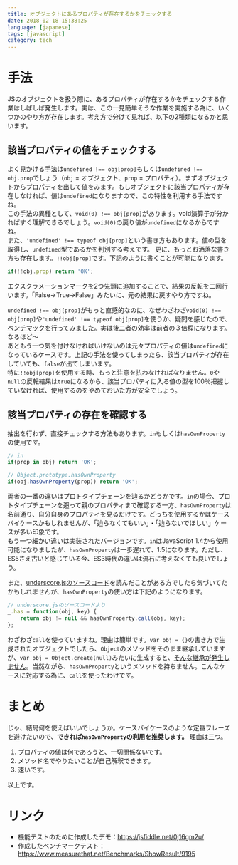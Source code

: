 ```yaml
---
title: オブジェクトにあるプロパティが存在するかをチェックする
date: 2018-02-18 15:38:25
language: [japanese]
tags: [javascript]
category: tech
---
```


# 手法

JSのオブジェクトを扱う際に、あるプロパティが存在するかをチェックする作業はしばしば発生します。実は、この一見簡単そうな作業を実施する為に、いくつかのやり方が存在します。考え方で分けて見れば、以下の2種類になるかと思います。  

## 該当プロパティの値をチェックする

よく見かける手法は`undefined !== obj[prop]`もしくは`undefined !== obj.prop`でしょう（`obj` = オブジェクト、`prop` = プロパティ）。まずオブジェクトからプロパティを出して値をみます。もしオブジェクトに該当プロパティが存在しなければ、値は`undefined`になりますので、この特性を利用する手法ですね。  
この手法の異種として、`void(0) !== obj[prop]`があります。void演算子が分かればすぐ理解できるでしょう。`void(0)`の戻り値が`undefined`になるからですね。  
また、`'undefined' !== typeof obj[prop]`という書き方もあります。値の型を取得し、`undefined`型であるかを判別する考えです。
更に、もっとお洒落な書き方も存在します。`!!obj[prop]`です。下記のように書くことが可能になります。  

```javascript
if(!!obj.prop) return 'OK';
```

エクスクラメーションマークを2つ先頭に追加することで、結果の反転を二回行います。「False→True→False」みたいに、元の結果に戻すやり方ですね。  

`undefined !== obj[prop]`がもっと直感的なのに、なぜわざわざ`void(0) !== obj[prop]`や`'undefined' !== typeof obj[prop]`を使うか、疑問を感じたので、[ベンチマックを行ってみました](https://www.measurethat.net/Benchmarks/ShowResult/9195)。実は後二者の効率は前者の３倍程になります。なるほど〜  
あともう一つ気を付けなければいけないのは元々プロパティの値は`undefined`になっているケースです。上記の手法を使ってしまったら、該当プロパティが存在していても、`false`が出てしまいます。  
特に`!!obj[prop]`を使用する時、もっと注意を払わなければなりません。`0`や`null`の反転結果は`true`になるから、該当プロパティに入る値の型を100％把握していなければ、使用するのをやめておいた方が安全でしょう。  

## 該当プロパティの存在を確認する

抽出を行わず、直接チェックする方法もあります。`in`もしくは`hasOwnProperty`の使用です。

```javascript
// in
if(prop in obj) return 'OK';

// Object.prototype.hasOwnProperty
if(obj.hasOwnProperty(prop)) return 'OK';
```

両者の一番の違いはプロトタイプチェーンを辿るかどうかです。`in`の場合、プロトタイプチェーンを遡って親のプロパティまで確認する一方、`hasOwnProperty`は名前通り、自分自身のプロパティを見るだけです。どっちを使用するかはケースバイケースかもしれませんが、「辿らなくてもいい」・「辿らないでほしい」ケースが多い印象です。  
もう一つ細かい違いは実装されたバージョンです。`in`はJavaScript 1.4から使用可能になりましたが、`hasOwnProperty`は一歩遅れて、1.5になります。ただし、ES5さえ古いと感じている今、ES3時代の違いは流石に考えなくても良いでしょう。  

また、[underscore.jsのソースコード](http://underscorejs.org/docs/underscore.html)を読んだことがある方でしたら気づいてたかもしれませんが、`hasOwnProperty`の使い方は下記のようになります。

```javascript
// underscore.jsのソースコードより
_.has = function(obj, key) {
    return obj != null && hasOwnProperty.call(obj, key);
};
```

わざわざ`call`を使っていますね。理由は簡単です。`var obj = {}`の書き方で生成されたオブジェクトでしたら、`Object`のメソッドをそのまま継承していますが、`var obj = Object.create(null)`みたいに生成すると、[そんな継承が発生しません](https://stackoverflow.com/a/12017703/6279569)。当然ながら、`hasOwnProperty`というメソッドを持ちません。こんなケースに対応する為に、`call`を使ったわけです。  

# まとめ
じゃ、結局何を使えばいいでしょうか。ケースバイケースのような定番フレーズを避けたいので、**できれば`hasOwnProperty`の利用を推奨します。** 理由は三つ。  
1. プロパティの値は何であろうと、一切関係ないです。
2. メソッド名でやりたいことが自己解釈できます。
3. 速いです。

以上です。

# リンク
- 機能テストのために作成したデモ：https://jsfiddle.net/0j16gm2u/
- 作成したベンチマークテスト：https://www.measurethat.net/Benchmarks/ShowResult/9195